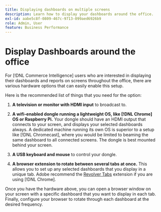 ```yaml
---
title: Displaying dashboards on multiple screens
description: Learn how to display your dashboards around the office.
exl-id: aabe5c8f-0809-467c-9713-099aed6926b9
role: Admin, User
feature: Business Performance
---
```

# Display Dashboards around the office

For [!DNL Commerce Intelligence] users who are interested in displaying their dashboards and reports on screens throughout the office, there are various hardware options that can easily enable this setup.

Here is the recommended list of things that you need for the option:

1. **A television or monitor with HDMI input** to broadcast to.

1. **A wifi-enabled dongle running a lightweight OS, like [!DNL Chrome] OS or Raspberry Pi.** Your dongle should have an HDMI output that connects to your screen, and displays your selected dashboards always. A dedicated machine running its own OS is superior to a setup like [!DNL Chromecast], where you would be limited to beaming the same dashboard to all connected screens. The dongle is best mounted behind your screen.

1. **A USB keyboard and mouse** to control your dongle.

1. **A browser extension to rotate between several tabs at once.** This allows you to set up any selected dashboards that you display in a unique tab. Adobe recommend the [Revolver Tabs](https://chrome.google.com/webstore/detail/revolver-tabs/dlknooajieciikpedpldejhhijacnbda?hl=en) extension if you are using [!DNL Chrome].

Once you have the hardware above, you can open a browser window on your screen with a specific dashboard that you want to display in each tab. Finally, configure your browser to rotate through each dashboard at the desired frequency.
